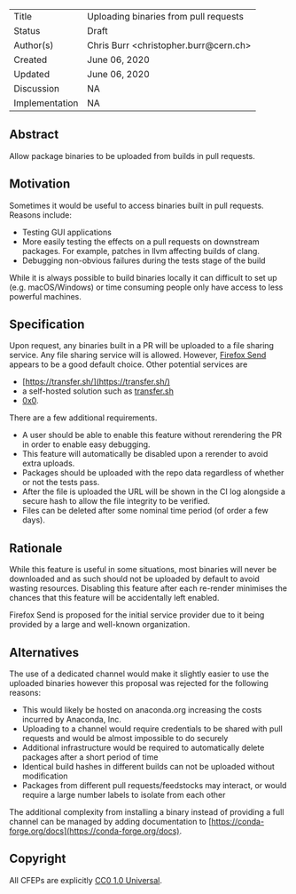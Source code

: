 
<table>
<tr><td> Title </td><td> Uploading binaries from pull requests </td>
<tr><td> Status </td><td> Draft </td></tr>
<tr><td> Author(s) </td><td> Chris Burr &lt;christopher.burr@cern.ch&gt;</td></tr>
<tr><td> Created </td><td> June 06, 2020</td></tr>
<tr><td> Updated </td><td> June 06, 2020</td></tr>
<tr><td> Discussion </td><td> NA </td></tr>
<tr><td> Implementation </td><td> NA </td></tr>
</table>

## Abstract

Allow package binaries to be uploaded from builds in pull requests.

## Motivation

Sometimes it would be useful to access binaries built in pull requests. Reasons include:

* Testing GUI applications
* More easily testing the effects on a pull requests on downstream packages. 
  For example, patches in llvm affecting builds of clang.
* Debugging non-obvious failures during the tests stage of the build

While it is always possible to build binaries locally it can difficult to set up (e.g. macOS/Windows) 
or time consuming people only have access to less powerful machines.

## Specification

Upon request, any binaries built in a PR will be uploaded to a file sharing service. Any file sharing service will
is allowed. However, [Firefox Send](https://github.com/timvisee/ffsend) appears to be a good default choice. Other 
potential services are 

 - [https://transfer.sh/](https://transfer.sh/) 
 - a self-hosted solution such as [transfer.sh](https://github.com/dutchcoders/transfer.sh)
 - [0x0](https://github.com/mia-0/0x0).

There are a few additional requirements.

 - A user should be able to enable this feature without rerendering the PR in order to enable easy debugging.
 - This feature will automatically be disabled upon a rerender to avoid extra uploads.
 - Packages should be uploaded with the repo data regardless of whether or not the tests pass.
 - After the file is uploaded the URL will be shown in the CI log alongside a secure hash to 
   allow the file integrity to be verified.
 - Files can be deleted after some nominal time period (of order a few days).

## Rationale

While this feature is useful in some situations, most binaries will never be downloaded and as such 
should not be uploaded by default to avoid wasting resources. Disabling this feature after each 
re-render minimises the chances that this feature will be accidentally left enabled.

Firefox Send is proposed for the initial service provider due to it being provided by a large and 
well-known organization.

## Alternatives

The use of a dedicated channel would make it slightly easier to use the uploaded binaries however this proposal was rejected for the following reasons:

  * This would likely be hosted on anaconda.org increasing the costs incurred by Anaconda, Inc.
  * Uploading to a channel would require credentials to be shared with pull requests and would be 
    almost impossible to do securely
  * Additional infrastructure would be required to automatically delete packages after a short period of time
  * Identical build hashes in different builds can not be uploaded without modification
  * Packages from different pull requests/feedstocks may interact, or would require a large number 
    labels to isolate from each other

The additional complexity from installing a binary instead of providing a full channel can be managed 
by adding documentation to [https://conda-forge.org/docs](https://conda-forge.org/docs).

## Copyright

All CFEPs are explicitly [CC0 1.0 Universal](https://creativecommons.org/publicdomain/zero/1.0/).


